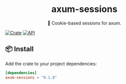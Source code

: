 <h1 align="center">
axum-sessions
</h1>

<p align="center">
🥠 Cookie-based sessions for axum.
</p>

[![Crate](https://img.shields.io/crates/v/axum-sessions.svg)](https://crates.io/crates/axum-sessions)
[![API](https://docs.rs/axum-sessions/badge.svg)](https://docs.rs/axum-sessions)

## 📦 Install

Add the crate to your project dependencies:

```toml
[dependencies]
axum-sessions = "0.1.0"
```
